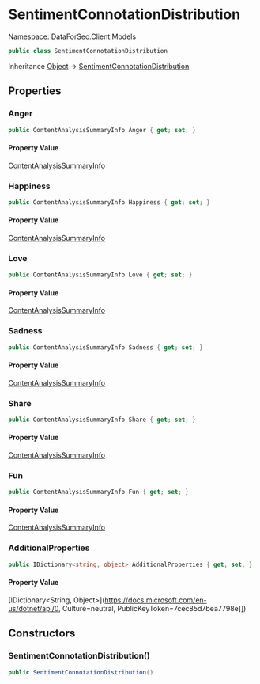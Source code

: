 # SentimentConnotationDistribution

Namespace: DataForSeo.Client.Models

```csharp
public class SentimentConnotationDistribution
```

Inheritance [Object](https://docs.microsoft.com/en-us/dotnet/api/Object) → [SentimentConnotationDistribution](./SentimentConnotationDistribution.md)

## Properties

### **Anger**

```csharp
public ContentAnalysisSummaryInfo Anger { get; set; }
```

#### Property Value

[ContentAnalysisSummaryInfo](./ContentAnalysisSummaryInfo.md)<br>

### **Happiness**

```csharp
public ContentAnalysisSummaryInfo Happiness { get; set; }
```

#### Property Value

[ContentAnalysisSummaryInfo](./ContentAnalysisSummaryInfo.md)<br>

### **Love**

```csharp
public ContentAnalysisSummaryInfo Love { get; set; }
```

#### Property Value

[ContentAnalysisSummaryInfo](./ContentAnalysisSummaryInfo.md)<br>

### **Sadness**

```csharp
public ContentAnalysisSummaryInfo Sadness { get; set; }
```

#### Property Value

[ContentAnalysisSummaryInfo](./ContentAnalysisSummaryInfo.md)<br>

### **Share**

```csharp
public ContentAnalysisSummaryInfo Share { get; set; }
```

#### Property Value

[ContentAnalysisSummaryInfo](./ContentAnalysisSummaryInfo.md)<br>

### **Fun**

```csharp
public ContentAnalysisSummaryInfo Fun { get; set; }
```

#### Property Value

[ContentAnalysisSummaryInfo](./ContentAnalysisSummaryInfo.md)<br>

### **AdditionalProperties**

```csharp
public IDictionary<string, object> AdditionalProperties { get; set; }
```

#### Property Value

[IDictionary&lt;String, Object&gt;](https://docs.microsoft.com/en-us/dotnet/api/0, Culture=neutral, PublicKeyToken=7cec85d7bea7798e]])<br>

## Constructors

### **SentimentConnotationDistribution()**

```csharp
public SentimentConnotationDistribution()
```
